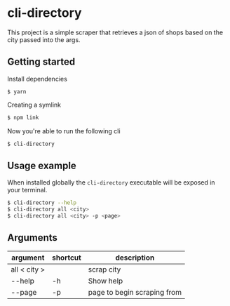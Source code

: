 # cli-directory

This project is a simple scraper that retrieves a json of shops based on the city passed into the args.

## Getting started

Install dependencies

```
$ yarn
```

Creating a symlink

```bash
$ npm link
```

Now you're able to run the following cli

```bash
$ cli-directory
```

## Usage example

When installed globally the `cli-directory` executable will be exposed in your terminal.

```bash
$ cli-directory --help
$ cli-directory all <city>
$ cli-directory all <city> -p <page>

```

## Arguments

| argument     | shortcut | description                 |
| ------------ | -------- | --------------------------- |
| all < city > |          | scrap city                  |
| --help       | -h       | Show help                   |
| --page       | -p       | page to begin scraping from |
